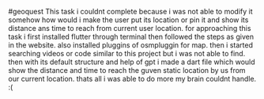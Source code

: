 #geoquest
This task i couldnt complete because i was not able to modify it somehow how would i make the user put its location or pin it and show its distance ans time to reach from current user location. for approaching this task i first installed flutter through terminal then followed the steps as given in the website. also installed pluggins of osmpluggin for map. then i started searching videos or code similar to this project but i was not able to find. then with its default structure and help of gpt i made a dart file which would show the distance and time to reach the guven static location by us from our current location. thats all i was able to do more my brain couldnt handle. :(

